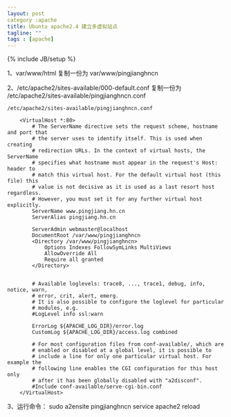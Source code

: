 ```yaml
---
layout: post
category :apache
title: Ubuntu apache2.4 建立多虚拟站点
tagline: ""
tags : [apache]
---
```

{% include JB/setup %}



1、var/www/html 复制一份为 var/www/pingjianghncn

2、/etc/apache2/sites-available/000-default.conf 复制一份为 /etc/apache2/sites-available/pingjianghncn.conf

    
    /etc/apache2/sites-available/pingjianghncn.conf

		<VirtualHost *:80>
			# The ServerName directive sets the request scheme, hostname and port that
			# the server uses to identify itself. This is used when creating
			# redirection URLs. In the context of virtual hosts, the ServerName
			# specifies what hostname must appear in the request's Host: header to
			# match this virtual host. For the default virtual host (this file) this
			# value is not decisive as it is used as a last resort host regardless.
			# However, you must set it for any further virtual host explicitly.
			ServerName www.pingjiang.hn.cn
			ServerAlias pingjiang.hn.cn

			ServerAdmin webmaster@localhost
			DocumentRoot /var/www/pingjianghncn
			<Directory /var/www/pingjianghncn>
				Options Indexes FollowSymLinks MultiViews
				AllowOverride All
				Require all granted
			</Directory>


			# Available loglevels: trace8, ..., trace1, debug, info, notice, warn,
			# error, crit, alert, emerg.
			# It is also possible to configure the loglevel for particular
			# modules, e.g.
			#LogLevel info ssl:warn

			ErrorLog ${APACHE_LOG_DIR}/error.log
			CustomLog ${APACHE_LOG_DIR}/access.log combined

			# For most configuration files from conf-available/, which are
			# enabled or disabled at a global level, it is possible to
			# include a line for only one particular virtual host. For example the
			# following line enables the CGI configuration for this host only
			# after it has been globally disabled with "a2disconf".
			#Include conf-available/serve-cgi-bin.conf
		</VirtualHost>
		


3、运行命令：
sudo a2ensite pingjianghncn
service apache2 reload
